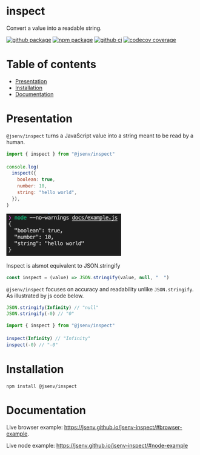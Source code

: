 # inspect

Convert a value into a readable string.

[![github package](https://img.shields.io/github/package-json/v/jsenv/jsenv-inspect.svg?logo=github&label=package)](https://github.com/jsenv/jsenv-inspect/packages)
[![npm package](https://img.shields.io/npm/v/@jsenv/inspect.svg?logo=npm&label=package)](https://www.npmjs.com/package/@jsenv/inspect)
[![github ci](https://github.com/jsenv/jsenv-inspect/workflows/ci/badge.svg)](https://github.com/jsenv/jsenv-inspect/actions?workflow=ci)
[![codecov coverage](https://codecov.io/gh/jsenv/jsenv-inspect/branch/master/graph/badge.svg)](https://codecov.io/gh/jsenv/jsenv-inspect)

# Table of contents

- [Presentation](#Presentation)
- [Installation](#Installation)
- [Documentation](#Documentation)

# Presentation

`@jsenv/inspect` turns a JavaScript value into a string meant to be read by a human.

```js
import { inspect } from "@jsenv/inspect"

console.log(
  inspect({
    boolean: true,
    number: 10,
    string: "hello world",
  }),
)
```

![terminal screenshot](./docs/terminal-screenshot.png)

Inspect is alsmot equivalent to JSON.stringify

```js
const inspect = (value) => JSON.stringify(value, null, "  ")
```

`@jsenv/inspect` focuses on accuracy and readability unlike `JSON.stringify`. As illustrated by js code below.

```js
JSON.stringify(Infinity) // "null"
JSON.stringify(-0) // "0"
```

```js
import { inspect } from "@jsenv/inspect"

inspect(Infinity) // "Infinity"
inspect(-0) // "-0"
```

# Installation

```console
npm install @jsenv/inspect
```

# Documentation

Live browser example: https://jsenv.github.io/jsenv-inspect/#browser-example.

Live node example: https://jsenv.github.io/jsenv-inspect/#node-example
